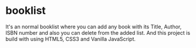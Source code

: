 # booklist
It's an normal booklist where you can add any book with its Title, Author, ISBN number and also you can delete from the added list. And this project is build with using HTML5, CSS3 and Vanilla JavaScript.
